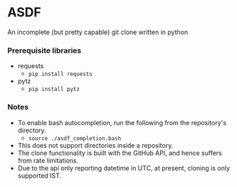 # ASDF

An incomplete (but pretty capable) git clone written in python

### Prerequisite libraries

* requests
	- ``pip install requests``
* pytz
	- ``pip install pytz``

### Notes

* To enable bash autocompletion, run the following from the repository's directory.  
	- ``source ./asdf_completion.bash``
* This does not support directories inside a repository.
* The clone functionality is built with the GitHub API, and hence suffers from rate limitations.
* Due to the api only reporting datetime in UTC, at present, cloning is only supported IST.